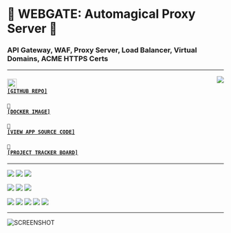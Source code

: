 # 📡 WEBGATE: Automagical Proxy Server 📡
### API Gateway, WAF, Proxy Server, Load Balancer, Virtual Domains, ACME HTTPS Certs

---

<a href='https://github.com/cogsmith/webgate'><img src='https://github-readme-stats.vercel.app/api/pin/?username=cogsmith&repo=webgate' align='right'></a>

#### <code><a href='https://github.com/cogsmith/webgate'><img src='https://github.githubassets.com/images/icons/emoji/octocat.png' width='22'> [GITHUB REPO]</a></code>

#### <code><a href='https://hub.docker.com/r/cogsmith/webgate'>🐳 [DOCKER IMAGE]</a></code>

#### <code><a href='https://github.com/cogsmith/webgate/blob/main/app.js'>🧾 [VIEW APP SOURCE CODE]</a></code>

#### <code><a href='https://github.com/cogsmith/webgate/projects/2'>📅 [PROJECT TRACKER BOARD]</a></code>

---

[![](https://shields.io/github/package-json/v/cogsmith/webgate?label=codebase)](http://github.com/cogsmith/webgate)
[![](https://shields.io/github/last-commit/cogsmith/webgate)](https://github.com/cogsmith/webgate/commits/main)
[![](https://github.com/cogsmith/webgate/actions/workflows/DEVKING_CHECK.yml/badge.svg)](https://github.com/cogsmith/webgate/actions/workflows/DEVKING_CHECK.yml)

[![](https://shields.io/github/v/release/cogsmith/webgate?label=latest+release)](https://github.com/cogsmith/webgate/releases)
[![](https://shields.io/github/release-date/cogsmith/webgate?color=blue)](https://github.com/cogsmith/webgate/releases)
[![](https://shields.io/github/commits-since/cogsmith/webgate/latest)](https://github.com/cogsmith/webgate/commits/main)
<!-- [![](https://shields.io/github/commit-activity/m/cogsmith/webgate)](https://github.com/cogsmith/webgate/commits/main) -->

[![](https://shields.io/github/license/cogsmith/webgate?color=lightgray)](https://github.com/cogsmith/webgate/blob/main/LICENSE)
[![](https://shields.io/github/languages/code-size/cogsmith/webgate)](http://github.com/cogsmith/webgate)
[![](https://shields.io/github/repo-size/cogsmith/webgate)](http://github.com/cogsmith/webgate)
[![](https://shields.io/docker/image-size/cogsmith/webgate?sort=date&label=docker+size)](https://hub.docker.com/r/cogsmith/webgate)
[![](https://shields.io/github/issues-raw/cogsmith/webgate)](https://github.com/cogsmith/webgate/issues)

---

![SCREENSHOT](SCREENSHOT.PNG)